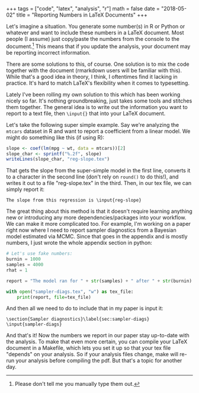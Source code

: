 +++
tags = ["code", "latex", "analysis", "r"]
math = false
date = "2018-05-02"
title = "Reporting Numbers in LaTeX Documents"
+++

Let's imagine a situation.
You generate some number(s) in R or Python or whatever and want to include these numbers in a LaTeX document.
Most people (I assume) just copy/paste the numbers from the console to the document.[^1]
This means that if you update the analysis, your document may be reporting incorrect information.

There are some solutions to this, of course.
One solution is to mix the code together with the document (rmarkdown users will be familiar with this).
While that's a good idea in theory, I think, I oftentimes find it lacking in practice.
It's hard to match LaTeX's flexibility when it comes to typesetting.

Lately I've been rolling my own solution to this which has been working nicely so far.
It's nothing groundbreaking, just takes some tools and stitches them together.
The general idea is to write out the information you want to report to a text file, then `\input{}` that into your LaTeX document.

Let's take the following super simple example.
Say we're analyzing the `mtcars` dataset in R and want to report a coefficient from a linear model.
We might do something like this (if using R):

```R
slope <- coef(lm(mpg ~ wt, data = mtcars))[2]
slope_char <- sprintf("%.2f", slope)
writeLines(slope_char, "reg-slope.tex")
```

That gets the slope from the super-simple model in the first line, converts it to a character in the second line (don't rely on `round()` to do this!), and writes it out to a file "reg-slope.tex" in the third.
Then, in our tex file, we can simply report it:

```
The slope from this regression is \input{reg-slope}
```

The great thing about this method is that it doesn't require learning anything new or introducing any more dependencies/packages into your workflow.
We can make it more complicated too.
For example, I'm working on a paper right now where I need to report sampler diagnostics from a Bayesian model estimated via MCMC.
Since that goes in the appendix and is mostly numbers, I just wrote the whole appendix section in python:


```python
# Let's use fake numbers:
burnin = 1000
samples = 4000
rhat = 1

report = "The model ran for " + str(samples) + " after " + str(burnin) + ".  The R-hat was " + str(rhat) + "."

with open("sampler-diags.tex", "w") as tex_file:
    print(report, file=tex_file)
```

And then all we need to do to include that in my paper is input it:

```
\section{Sampler diagnostics}\label{sec:sampler-diags}
\input{sampler-diags}
```

And that's it! Now the numbers we report in our paper stay up-to-date with the analysis.
To make that even more certain, you can compile your LaTeX document in a Makefile, which lets you set it up so that your tex file "depends" on your analysis.
So if your analysis files change, make will re-run your analysis before compiling the pdf.
But that's a topic for another day.

[^1]: Please don't tell me you manually type them out.
